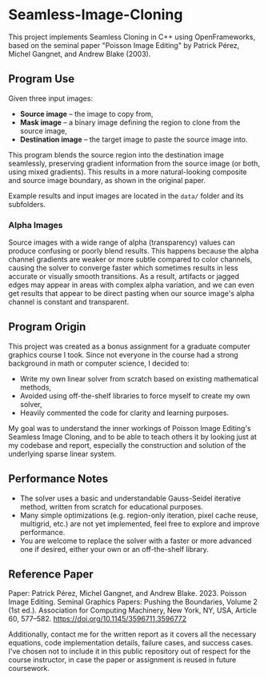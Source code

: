 # Seamless-Image-Cloning
This project implements Seamless Cloning in C++ using OpenFrameworks, based on the seminal paper "Poisson Image Editing" by Patrick Pérez, Michel Gangnet, and Andrew Blake (2003).

## Program Use
Given three input images:
* **Source image** – the image to copy from,
* **Mask image** – a binary image defining the region to clone from the source image,
* **Destination image** – the target image to paste the source image into.

This program blends the source region into the destination image seamlessly, preserving gradient information from the source image (or both, using mixed gradients). This results in a more natural-looking composite and source image boundary, as shown in the original paper.

Example results and input images are located in the `data/` folder and its subfolders. 

### Alpha Images
Source images with a wide range of alpha (transparency) values can produce confusing or poorly blend results. This happens because the alpha channel gradients are weaker or more subtle compared to color channels, causing the solver to converge faster which sometimes results in less accurate or visually smooth transitions. As a result, artifacts or jagged edges may appear in areas with complex alpha variation, and we can even get results that appear to be direct pasting when our source image's alpha channel is constant and transparent.

## Program Origin

This project was created as a bonus assignment for a graduate computer graphics course I took. Since not everyone in the course had a strong background in math or computer science, I decided to:

* Write my own linear solver from scratch based on existing mathematical methods,
* Avoided using off-the-shelf libraries to force myself to create my own solver,
* Heavily commented the code for clarity and learning purposes.

My goal was to understand the inner workings of Poisson Image Editing's Seamless Image Cloning, and to be able to teach others it by looking just at my codebase and report, especially the construction and solution of the underlying sparse linear system.

## Performance Notes

* The solver uses a basic and understandable Gauss-Seidel iterative method, written from scratch for educational purposes.
* Many simple optimizations (e.g. region-only iteration, pixel cache reuse, multigrid, etc.) are not yet implemented, feel free to explore and improve performance.
* You are welcome to replace the solver with a faster or more advanced one if desired, either your own or an off-the-shelf library.

## Reference Paper 

Paper: Patrick Pérez, Michel Gangnet, and Andrew Blake. 2023. Poisson Image Editing. Seminal Graphics Papers: Pushing the Boundaries, Volume 2 (1st ed.). Association for Computing Machinery, New York, NY, USA, Article 60, 577–582. https://doi.org/10.1145/3596711.3596772 

Additionally, contact me for the written report as it covers all the necessary equations, code implementation details, failure cases, and success cases. I've chosen not to include it in this public repository out of respect for the course instructor, in case the paper or assignment is reused in future coursework.


